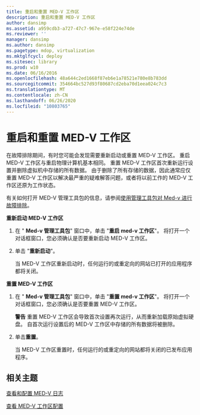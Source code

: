```yaml
---
title: 重启和重置 MED-V 工作区
description: 重启和重置 MED-V 工作区
author: dansimp
ms.assetid: a959cdb3-a727-47c7-967e-e58f224e74de
ms.reviewer: ''
manager: dansimp
ms.author: dansimp
ms.pagetype: mdop, virtualization
ms.mktglfcycl: deploy
ms.sitesec: library
ms.prod: w10
ms.date: 06/16/2016
ms.openlocfilehash: 48a644c2ed1668f87eb6e1a78521e780e8b783dd
ms.sourcegitcommit: 354664bc527d93f80687cd2eba70d1eea024c7c3
ms.translationtype: MT
ms.contentlocale: zh-CN
ms.lasthandoff: 06/26/2020
ms.locfileid: "10803765"
---
```

# 重启和重置 MED-V 工作区


在故障排除期间，有时您可能会发现需要重新启动或重置 MED-V 工作区。 重启 MED-V 工作区与重启物理计算机基本相同。 重置 MED-V 工作区首次重新运行设置并删除虚拟机中存储的所有数据。 由于删除了所有存储的数据，因此通常应仅重置 MED-V 工作区以解决最严重的疑难解答问题，或者将以前工作的 MED-V 工作区还原为工作状态。

有关如何打开 MED-V 管理工具包的信息，请参阅[使用管理工具包对 Med-v 进行故障排除](troubleshooting-med-v-by-using-the-administration-toolkit.md)。

**重新启动 MED-V 工作区**

1.  在 " **Med-v 管理工具包**" 窗口中，单击 "**重启 med-v 工作区**"。 将打开一个对话框窗口，您必须确认是否要重新启动 MED-V 工作区。

2.  单击 "**重新启动**"。

    当 MED-V 工作区重新启动时，任何运行的或重定向的网站已打开的应用程序都将关闭。

**重置 MED-V 工作区**

1.  在 " **Med-v 管理工具包**" 窗口中，单击 "**重置 med-v 工作区**"。 将打开一个对话框窗口，您必须确认是否要重置 MED-V 工作区。

    **警告** 重置 MED-V 工作区会导致首次设置再次运行，从而重新加载原始虚拟硬盘。 自首次运行设置后的 MED-V 工作区中存储的所有数据将被删除。

     

2.  单击**重置**。

    当 MED-V 工作区重置时，任何运行的或重定向的网站都将关闭的已发布应用程序。

## 相关主题


[查看和配置 MED-V 日志](viewing-and-configuring-med-v-logs.md)

[查看 MED-V 工作区配置](viewing-med-v-workspace-configurations.md)

 

 





